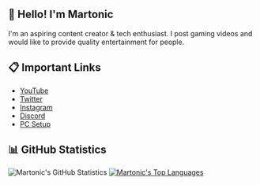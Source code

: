 ## 👋 Hello! I'm Martonic

I'm an aspiring content creator & tech enthusiast. I post gaming videos and would like to provide quality entertainment for people.

## 📋 Important Links

- [YouTube](https://www.youtube.com/channel/UCSu3KBw1aWSYearxD7l_ZjQ)
- [Twitter](https://twitter.com/ItsMartonic)
- [Instagram](https://www.instagram.com/itsmartonic/?hl=en)
- [Discord](https://discord.gg/R5nzBEmv8d)
- [PC Setup](https://pcpartpicker.com/list/HTRKCz)

## 📊 GitHub Statistics

![Martonic's GitHub Statistics](https://github-readme-stats.vercel.app/api?username=ItsMartonic&show_icons=true&theme=github_dark)
[![Martonic's Top Languages](https://github-readme-stats.vercel.app/api/top-langs/?username=ItsMartonic&layout=compact)](https://github.com/anuraghazra/github-readme-stats)

